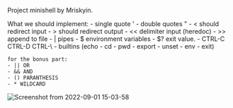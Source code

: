 Project minishell by Mriskyin.

What we should implement:
    - single quote '
    - double quotes "
    - < should redirect input
    - > should redirect output
    - << delimiter input (heredoc)
    - >> append to file
    - | pipes
    - $ environment variables
    - $? exit value.
    - CTRL-C CTRL-D CTRL-\ 
    - builtins (echo - cd - pwd - export - unset - env - exit)

    for the bonus part:
    - || OR
    - && AND
    - () PARANTHESIS
    - * WILDCARD

![Screenshot from 2022-09-01 15-03-58](https://user-images.githubusercontent.com/62230190/187933789-393d4a9a-a480-422e-a4d3-68cc0af46657.png)
